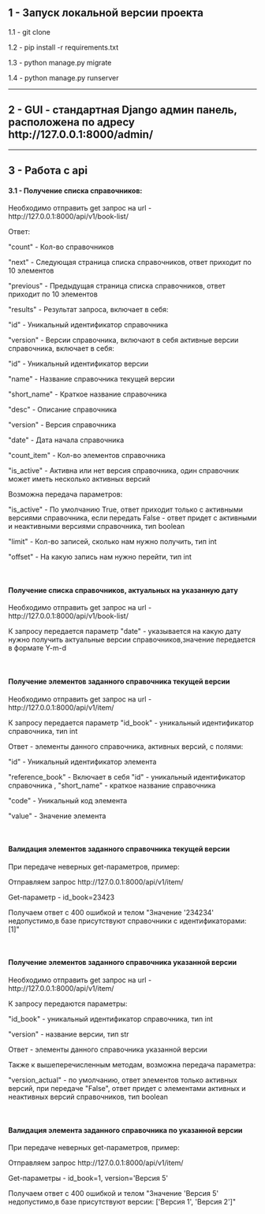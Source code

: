 <h2>1 - Запуск локальной версии проекта</h2>
<p>1.1 - git clone</p>
<p>1.2 - pip install -r requirements.txt</p>
<p>1.3 - python manage.py migrate</p>
<p>1.4 - python manage.py runserver<p>
  <hr>
<h2>2 - GUI - стандартная Django админ панель, расположена по адресу http://127.0.0.1:8000/admin/</h2>
  <hr>
<h2>3 - Работа с api</h2>
<h4>3.1 - Получение списка справочников:</h4>
<p>Необходимо отправить get запрос на url - http://127.0.0.1:8000/api/v1/book-list/</p>
 <p>Ответ:</p>
  <p>"count" - Кол-во справочников</p>
  <p> "next" - Следующая страница списка справочников, ответ приходит по 10 элементов</p>
  <p> "previous" - Предыдущая страница списка справочников, ответ приходит по 10 элементов</p>
  <p> "results" - Результат запроса, включает в себя:</p>
  <p> "id" - Уникальный идентификатор справочника</p>
  <p> "version" - Версии справочника, включают в себя активные версии справочника, включает в себя:</p>
  <p>"id" - Уникальный идентификатор версии</p>
  <p>"name" - Название справочника текущей версии</p>
  <p>"short_name" - Краткое название справочника</p>
  <p>"desc" - Описание справочника</p>
  <p>"version" - Версия справочника</p>
  <p> "date" - Дата начала справочника</p>
  <p> "count_item" - Кол-во элементов справочника</p>
  <p> "is_active" - Активна или нет версия справочника, один справочник может иметь несколько активных версий</p>
  <p>Возможна передача параметров:</p>
  <p>"is_active" - По умолчанию True, ответ приходит только с активными версиями справочника, если передать False - ответ придет с активными и неактивными версиями справочника, тип boolean</p>
  <p>"limit" - Кол-во записей, сколько нам нужно получить, тип int</p>
  <p> "offset" - На какую запись нам нужно перейти, тип int</p>
<br>
  <h4>Получение списка справочников, актуальных на указанную дату</h4>
  <p>Необходимо отправить get запрос на url - http://127.0.0.1:8000/api/v1/book-list/</p>
  <P>К запросу передается параметр "date" - указывается на какую дату нужно получить актуальные версии справочников,значение передается в формате Y-m-d</p>
<br>
  <h4>Получение элементов заданного справочника текущей версии</h4>
  <p>Необходимо отправить get запрос на url - http://127.0.0.1:8000/api/v1/item/</p>
  <p>К запросу передается параметр "id_book"  - уникальный идентификатор справочника, тиn int</p> 
  <p>Ответ - элементы данного справочника, активных версий, с полями:</p>
  <p> "id" - Уникальный идентификатор элемента</p>
  <p> "reference_book" - Включает в себя "id" - уникальный идентификатор справочника , "short_name" - краткое название справочника</p>
  <p>"code" - Уникальный код элемента</p>
  <p> "value" - Значение элемента</p>
<br>
  <h4>Валидация элементов заданного справочника текущей версии</h4>
  <p>При передаче неверных get-параметров, пример:</p>
  <p>Отправляем запрос http://127.0.0.1:8000/api/v1/item/</p>
  <p>Get-параметр - id_book=23423</p>
  <p>Получаем ответ с 400 ошибкой и телом "Значение '234234' недопустимо,в базе присутствуют справочники с идентификаторами: [1]"</p>
<br>
  <h4>Получение элементов заданного справочника указанной версии</h4>
  <p>Необходимо отправить get запрос на url - http://127.0.0.1:8000/api/v1/item/</p>
  <p>К запросу передаются параметры:
    <p>"id_book" - уникальный идентификатор справочника, тиn int</p>
  <p>"version" - название версии, тип str</p>
  <p>Ответ - элементы данного справочника указанной версии</h4>
 <p>Также к вышеперечисленным методам, возможна передача параметра:</p>
 <p>"version_actual" - по умолчанию, ответ элементов только активных версий, при передаче "False", ответ придет с элементами активных и неактивных версий справочников, тип boolean</p>
 <br>
 <h4>Валидация элемента заданного справочника по указанной версии</h4>
  <p>При передаче неверных get-параметров, пример:</p>
  <p>Отправляем запрос http://127.0.0.1:8000/api/v1/item/</p>
  <p>Get-параметры - id_book=1, version='Версия 5'</p>
  <p>Получаем ответ с 400 ошибкой и телом "Значение 'Версия 5' недопустимо,в базе присутствуют версии: ['Версия 1', 'Версия 2']"</p>
